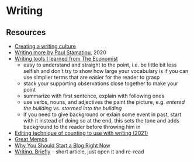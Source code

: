 # Writing

## Resources

- [Creating a writing culture](https://learnings.substack.com/p/creating-a-writing-culture)
- [Writing more by Paul Stamatiou](https://paulstamatiou.com/writing-more/), 2020
- [Writing tools I learned from The Economist](https://builtbywords.substack.com/p/writing-tools-i-learned-from-the)
  - easy to understand and straight to the point, i.e. be little bit less selfish and don't try to show how large your vocabulary is if you can use simplier terms that are easier for the reader to grasp
  - stack your supporting observations close together to make your point
  - summarize with first sentence, explain with following ones
  - use verbs, nouns, and adjectives the paint the picture, e.g. _entered the building_ vs. _stormed into the building_
  - if you need to give background or exlain some event in past, start with it instead of doing so at the end, this sets the tone and adds background to the reader before throwing him in
- [Editing technique of counting to use with writing (2021)](https://twitter.com/MarcJBrooker/status/1387562273330188289)
- [Great Memos](https://sriramk.com/memos.html)
- [Why You Should Start a Blog Right Now](https://guzey.com/personal/why-have-a-blog/)
- [Writing, Briefly](http://paulgraham.com/writing44.html) - short article, just open it and re-read

